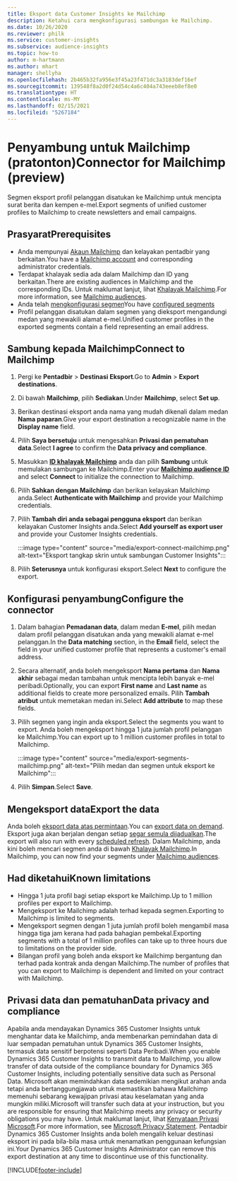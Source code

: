 ```yaml
---
title: Eksport data Customer Insights ke Mailchimp
description: Ketahui cara mengkonfigurasi sambungan ke Mailchimp.
ms.date: 10/26/2020
ms.reviewer: philk
ms.service: customer-insights
ms.subservice: audience-insights
ms.topic: how-to
author: m-hartmann
ms.author: mhart
manager: shellyha
ms.openlocfilehash: 2b465b32fa956e3f45a23f471dc3a3183def16ef
ms.sourcegitcommit: 139548f8a2d0f24d54c4a6c404a743eeeb8ef8e0
ms.translationtype: HT
ms.contentlocale: ms-MY
ms.lasthandoff: 02/15/2021
ms.locfileid: "5267184"
---
```

# <a name="connector-for-mailchimp-preview"></a><span data-ttu-id="bc9b4-103">Penyambung untuk Mailchimp (pratonton)</span><span class="sxs-lookup"><span data-stu-id="bc9b4-103">Connector for Mailchimp (preview)</span></span>

<span data-ttu-id="bc9b4-104">Segmen eksport profil pelanggan disatukan ke Mailchimp untuk mencipta surat berita dan kempen e-mel.</span><span class="sxs-lookup"><span data-stu-id="bc9b4-104">Export segments of unified customer profiles to Mailchimp to create newsletters and email campaigns.</span></span>

## <a name="prerequisites"></a><span data-ttu-id="bc9b4-105">Prasyarat</span><span class="sxs-lookup"><span data-stu-id="bc9b4-105">Prerequisites</span></span>

-   <span data-ttu-id="bc9b4-106">Anda mempunyai [Akaun Mailchimp](https://mailchimp.com/) dan kelayakan pentadbir yang berkaitan.</span><span class="sxs-lookup"><span data-stu-id="bc9b4-106">You have a [Mailchimp account](https://mailchimp.com/) and corresponding administrator credentials.</span></span>
-   <span data-ttu-id="bc9b4-107">Terdapat khalayak sedia ada dalam Mailchimp dan ID yang berkaitan.</span><span class="sxs-lookup"><span data-stu-id="bc9b4-107">There are existing audiences in Mailchimp and the corresponding IDs.</span></span> <span data-ttu-id="bc9b4-108">Untuk maklumat lanjut, lihat [Khalayak Mailchimp](https://mailchimp.com/help/create-audience/).</span><span class="sxs-lookup"><span data-stu-id="bc9b4-108">For more information, see [Mailchimp audiences](https://mailchimp.com/help/create-audience/).</span></span>
-   <span data-ttu-id="bc9b4-109">Anda telah [mengkonfigurasi segmen](segments.md)</span><span class="sxs-lookup"><span data-stu-id="bc9b4-109">You have [configured segments](segments.md)</span></span>
-   <span data-ttu-id="bc9b4-110">Profil pelanggan disatukan dalam segmen yang dieksport mengandungi medan yang mewakili alamat e-mel.</span><span class="sxs-lookup"><span data-stu-id="bc9b4-110">Unified customer profiles in the exported segments contain a field representing an email address.</span></span>

## <a name="connect-to-mailchimp"></a><span data-ttu-id="bc9b4-111">Sambung kepada Mailchimp</span><span class="sxs-lookup"><span data-stu-id="bc9b4-111">Connect to Mailchimp</span></span>

1. <span data-ttu-id="bc9b4-112">Pergi ke **Pentadbir** > **Destinasi Eksport**.</span><span class="sxs-lookup"><span data-stu-id="bc9b4-112">Go to **Admin** > **Export destinations**.</span></span>

1. <span data-ttu-id="bc9b4-113">Di bawah **Mailchimp**, pilih **Sediakan**.</span><span class="sxs-lookup"><span data-stu-id="bc9b4-113">Under **Mailchimp**, select **Set up**.</span></span>

1. <span data-ttu-id="bc9b4-114">Berikan destinasi eksport anda nama yang mudah dikenali dalam medan **Nama paparan**.</span><span class="sxs-lookup"><span data-stu-id="bc9b4-114">Give your export destination a recognizable name in the **Display name** field.</span></span>

1. <span data-ttu-id="bc9b4-115">Pilih **Saya bersetuju** untuk mengesahkan **Privasi dan pematuhan data**.</span><span class="sxs-lookup"><span data-stu-id="bc9b4-115">Select **I agree** to confirm the **Data privacy and compliance**.</span></span>

1. <span data-ttu-id="bc9b4-116">Masukkan **[ID khalayak Mailchimp](https://mailchimp.com/help/find-audience-id/)** anda dan pilih **Sambung** untuk memulakan sambungan ke Mailchimp.</span><span class="sxs-lookup"><span data-stu-id="bc9b4-116">Enter your **[Mailchimp audience ID](https://mailchimp.com/help/find-audience-id/)** and select **Connect** to initialize the connection to Mailchimp.</span></span>

1. <span data-ttu-id="bc9b4-117">Pilih **Sahkan dengan Mailchimp** dan berikan kelayakan Mailchimp anda.</span><span class="sxs-lookup"><span data-stu-id="bc9b4-117">Select **Authenticate with Mailchimp** and provide your Mailchimp credentials.</span></span>

1. <span data-ttu-id="bc9b4-118">Pilih **Tambah diri anda sebagai pengguna eksport** dan berikan kelayakan Customer Insights anda.</span><span class="sxs-lookup"><span data-stu-id="bc9b4-118">Select **Add yourself as export user** and provide your Customer Insights credentials.</span></span>

   :::image type="content" source="media/export-connect-mailchimp.png" alt-text="Eksport tangkap skrin untuk sambungan Customer Insights":::

1. <span data-ttu-id="bc9b4-120">Pilih **Seterusnya** untuk konfigurasi eksport.</span><span class="sxs-lookup"><span data-stu-id="bc9b4-120">Select **Next** to configure the export.</span></span>

## <a name="configure-the-connector"></a><span data-ttu-id="bc9b4-121">Konfigurasi penyambung</span><span class="sxs-lookup"><span data-stu-id="bc9b4-121">Configure the connector</span></span>

1. <span data-ttu-id="bc9b4-122">Dalam bahagian **Pemadanan data**, dalam medan **E-mel**, pilih medan dalam profil pelanggan disatukan anda yang mewakili alamat e-mel pelanggan.</span><span class="sxs-lookup"><span data-stu-id="bc9b4-122">In the **Data matching** section, in the **Email** field, select the field in your unified customer profile that represents a customer's email address.</span></span> 

1. <span data-ttu-id="bc9b4-123">Secara alternatif, anda boleh mengeksport **Nama pertama** dan **Nama akhir** sebagai medan tambahan untuk mencipta lebih banyak e-mel peribadi.</span><span class="sxs-lookup"><span data-stu-id="bc9b4-123">Optionally, you can export **First name** and **Last name** as additional fields to create more personalized emails.</span></span> <span data-ttu-id="bc9b4-124">Pilih **Tambah atribut** untuk memetakan medan ini.</span><span class="sxs-lookup"><span data-stu-id="bc9b4-124">Select **Add attribute** to map these fields.</span></span>

1. <span data-ttu-id="bc9b4-125">Pilih segmen yang ingin anda eksport.</span><span class="sxs-lookup"><span data-stu-id="bc9b4-125">Select the segments you want to export.</span></span> <span data-ttu-id="bc9b4-126">Anda boleh mengeksport hingga 1 juta jumlah profil pelanggan ke Mailchimp.</span><span class="sxs-lookup"><span data-stu-id="bc9b4-126">You can export up to 1 million customer profiles in total to Mailchimp.</span></span>

   :::image type="content" source="media/export-segments-mailchimp.png" alt-text="Pilih medan dan segmen untuk eksport ke Mailchimp":::

1. <span data-ttu-id="bc9b4-128">Pilih **Simpan**.</span><span class="sxs-lookup"><span data-stu-id="bc9b4-128">Select **Save**.</span></span>

## <a name="export-the-data"></a><span data-ttu-id="bc9b4-129">Mengeksport data</span><span class="sxs-lookup"><span data-stu-id="bc9b4-129">Export the data</span></span>

<span data-ttu-id="bc9b4-130">Anda boleh [eksport data atas permintaan](export-destinations.md).</span><span class="sxs-lookup"><span data-stu-id="bc9b4-130">You can [export data on demand](export-destinations.md).</span></span> <span data-ttu-id="bc9b4-131">Eksport juga akan berjalan dengan setiap [segar semula dijadualkan](system.md#schedule-tab).</span><span class="sxs-lookup"><span data-stu-id="bc9b4-131">The export will also run with every [scheduled refresh](system.md#schedule-tab).</span></span> <span data-ttu-id="bc9b4-132">Dalam Mailchimp, anda kini boleh mencari segmen anda di bawah [Khalayak Mailchimp](https://mailchimp.com/help/create-audience/).</span><span class="sxs-lookup"><span data-stu-id="bc9b4-132">In Mailchimp, you can now find your segments under [Mailchimp audiences](https://mailchimp.com/help/create-audience/).</span></span>

## <a name="known-limitations"></a><span data-ttu-id="bc9b4-133">Had diketahui</span><span class="sxs-lookup"><span data-stu-id="bc9b4-133">Known limitations</span></span>

- <span data-ttu-id="bc9b4-134">Hingga 1 juta profil bagi setiap eksport ke Mailchimp.</span><span class="sxs-lookup"><span data-stu-id="bc9b4-134">Up to 1 million profiles per export to Mailchimp.</span></span>
- <span data-ttu-id="bc9b4-135">Mengeksport ke Mailchimp adalah terhad kepada segmen.</span><span class="sxs-lookup"><span data-stu-id="bc9b4-135">Exporting to Mailchimp is limited to segments.</span></span>
- <span data-ttu-id="bc9b4-136">Mengeksport segmen dengan 1 juta jumlah profil boleh mengambil masa hingga tiga jam kerana had pada bahagian pembekal.</span><span class="sxs-lookup"><span data-stu-id="bc9b4-136">Exporting segments with a total of 1 million profiles can take up to three hours due to limitations on the provider side.</span></span> 
- <span data-ttu-id="bc9b4-137">Bilangan profil yang boleh anda eksport ke Mailchimp bergantung dan terhad pada kontrak anda dengan Mailchimp.</span><span class="sxs-lookup"><span data-stu-id="bc9b4-137">The number of profiles that you can export to Mailchimp is dependent and limited on your contract with Mailchimp.</span></span>

## <a name="data-privacy-and-compliance"></a><span data-ttu-id="bc9b4-138">Privasi data dan pematuhan</span><span class="sxs-lookup"><span data-stu-id="bc9b4-138">Data privacy and compliance</span></span>

<span data-ttu-id="bc9b4-139">Apabila anda mendayakan Dynamics 365 Customer Insights untuk menghantar data ke Mailchimp, anda membenarkan pemindahan data di luar sempadan pematuhan untuk Dynamics 365 Customer Insights, termasuk data sensitif berpotensi seperti Data Peribadi.</span><span class="sxs-lookup"><span data-stu-id="bc9b4-139">When you enable Dynamics 365 Customer Insights to transmit data to Mailchimp, you allow transfer of data outside of the compliance boundary for Dynamics 365 Customer Insights, including potentially sensitive data such as Personal Data.</span></span> <span data-ttu-id="bc9b4-140">Microsoft akan memindahkan data sedemikian mengikut arahan anda tetapi anda bertanggungjawab untuk memastikan bahawa Mailchimp memenuhi sebarang kewajipan privasi atau keselamatan yang anda mungkin miliki.</span><span class="sxs-lookup"><span data-stu-id="bc9b4-140">Microsoft will transfer such data at your instruction, but you are responsible for ensuring that Mailchimp meets any privacy or security obligations you may have.</span></span> <span data-ttu-id="bc9b4-141">Untuk maklumat lanjut, lihat [Kenyataan Privasi Microsoft](https://go.microsoft.com/fwlink/?linkid=396732).</span><span class="sxs-lookup"><span data-stu-id="bc9b4-141">For more information, see [Microsoft Privacy Statement](https://go.microsoft.com/fwlink/?linkid=396732).</span></span>
<span data-ttu-id="bc9b4-142">Pentadbir Dynamics 365 Customer Insights anda boleh mengalih keluar destinasi eksport ini pada bila-bila masa untuk menamatkan penggunaan kefungsian ini.</span><span class="sxs-lookup"><span data-stu-id="bc9b4-142">Your Dynamics 365 Customer Insights Administrator can remove this export destination at any time to discontinue use of this functionality.</span></span>


[!INCLUDE[footer-include](../includes/footer-banner.md)]